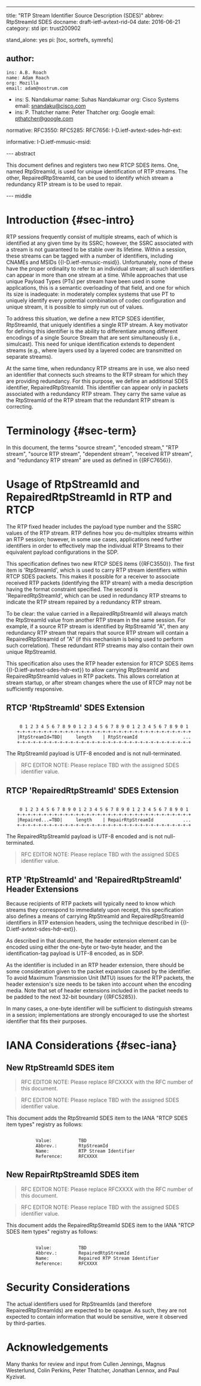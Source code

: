 ---
title: "RTP Stream Identifier Source Description (SDES)"
abbrev: RtpStreamId SDES
docname:  draft-ietf-avtext-rid-04
date: 2016-06-21
category: std
ipr: trust200902

stand_alone: yes
pi: [toc, sortrefs, symrefs]

author:
-
    ins: A.B. Roach
    name: Adam Roach
    org: Mozilla
    email: adam@nostrum.com
-
    ins: S. Nandakumar
    name: Suhas Nandakumar
    org: Cisco Systems
    email: snandaku@cisco.com
-
    ins: P. Thatcher
    name: Peter Thatcher
    org: Google
    email: pthatcher@google.com

normative:
  RFC3550:
  RFC5285:
  RFC7656:
  I-D.ietf-avtext-sdes-hdr-ext:

informative:
  I-D.ietf-mmusic-msid:


--- abstract

This document defines and registers two new RTCP SDES items.  One, named
RtpStreamId, is used for unique identification of RTP streams. The other,
RepairedRtpStreamId, can be used to identify which stream a redundancy RTP
stream is to be used to repair.


--- middle

# Introduction {#sec-intro}

RTP sessions frequently consist of multiple streams, each of which is
identified at any given time by its SSRC; however, the SSRC associated
with a stream is not guaranteed to be stable over its lifetime. Within
a session, these streams can be tagged with a number of identifiers,
including CNAMEs and  MSIDs {{I-D.ietf-mmusic-msid}}. Unfortunately,
none of these have the proper ordinality to refer to an individual stream;
all such identifiers can appear in more than one stream at a time.
While approaches that use unique Payload Types (PTs) per stream have
been used in some applications, this is a semantic overloading of that
field, and one for which its size is inadequate: in moderately complex
systems that use PT to uniquely identify every potential combination of
codec configuration and unique stream, it is possible to simply run
out of values.

To address this situation, we define a new RTCP SDES identifier, RtpStreamId,
that uniquely identifies a single RTP stream. A key motivator for defining
this identifier is the ability to differentiate among different encodings of a
single Source Stream that are sent simultaneously (i.e., simulcast). This need
for unique identification extends to dependent streams (e.g., where layers
used by a layered codec are transmitted on separate streams).

At the same time, when redundancy RTP streams are in use, we also need an
identifier that connects such streams to the RTP stream for which they are
providing redundancy. For this purpose, we define an additional SDES identifier,
RepairedRtpStreamId. This identifier can appear only in packets associated
with a redundancy RTP stream. They carry the same value as the RtpStreamId
of the RTP stream that the redundant RTP stream is correcting.

# Terminology {#sec-term}

In this document, the terms "source stream", "encoded stream," "RTP stream",
"source RTP stream", "dependent stream", "received RTP stream", and
"redundancy RTP stream" are used as defined in {{RFC7656}}.

# Usage of RtpStreamId and RepairedRtpStreamId in RTP and RTCP

The RTP fixed header includes the payload type number and the SSRC values of
the RTP stream.  RTP defines how you de-multiplex streams within an RTP
session; however, in some use cases, applications need further identifiers in
order to effectively map the individual RTP Streams to their equivalent
payload configurations in the SDP.

This specification defines two new RTCP SDES items {{RFC3550}}.
The first item is 'RtpStreamId', which is
used to carry RTP stream identifiers within RTCP SDES packets.  This makes it
possible for a receiver to associate received RTP packets (identifying the
RTP stream) with a media description having the format constraint
specified. The second is 'RepairedRtpStreamId', which can be used in redundancy
RTP streams to indicate the RTP stream repaired by a redundancy RTP stream.

To be clear: the value carried in a RepairedRtpStreamId will always match the
RtpStreamId value from another RTP stream in the same session. For example,
if a source RTP stream is identified by RtpStreamId "A", then any
redundancy RTP stream that repairs that source RTP stream will contain
a RepairedRtpStreamId of "A" (if this mechanism is being used to perform
such correlation). These redundant RTP streams may also contain their own
unique RtpStreamId.

This specification also uses the RTP header extension for RTCP SDES items
{{I-D.ietf-avtext-sdes-hdr-ext}} to allow carrying RtpStreamId and
RepairedRtpStreamId values in RTP
packets. This allows correlation at stream startup, or after stream changes
where the use of RTCP may not be sufficiently responsive.

## RTCP 'RtpStreamId' SDES Extension

~~~~~~~

     0 1 2 3 4 5 6 7 8 9 0 1 2 3 4 5 6 7 8 9 0 1 2 3 4 5 6 7 8 9 0 1
    +-+-+-+-+-+-+-+-+-+-+-+-+-+-+-+-+-+-+-+-+-+-+-+-+-+-+-+-+-+-+-+-+
    |RtpStreamId=TBD|     length    | RtpStreamId                 ...
    +-+-+-+-+-+-+-+-+-+-+-+-+-+-+-+-+-+-+-+-+-+-+-+-+-+-+-+-+-+-+-+-+

~~~~~~~

The RtpStreamId payload is UTF-8 encoded and is not null-terminated.

>RFC EDITOR NOTE: Please replace TBD with the assigned SDES identifier value.

## RTCP 'RepairedRtpStreamId' SDES Extension

~~~~~~~

     0 1 2 3 4 5 6 7 8 9 0 1 2 3 4 5 6 7 8 9 0 1 2 3 4 5 6 7 8 9 0 1
    +-+-+-+-+-+-+-+-+-+-+-+-+-+-+-+-+-+-+-+-+-+-+-+-+-+-+-+-+-+-+-+-+
    |Repaired...=TBD|     length    | RepairRtpStreamId           ...
    +-+-+-+-+-+-+-+-+-+-+-+-+-+-+-+-+-+-+-+-+-+-+-+-+-+-+-+-+-+-+-+-+

~~~~~~~

The RepairedRtpStreamId payload is UTF-8 encoded and is not null-terminated.

>RFC EDITOR NOTE: Please replace TBD with the assigned SDES identifier value.


## RTP 'RtpStreamId' and 'RepairedRtpStreamId' Header Extensions

Because recipients of RTP packets will typically need to know which streams
they correspond to immediately upon receipt, this specification
also defines a means of carrying RtpStreamId and RepairedRtpStreamId
identifiers in RTP extension headers, using the technique described in
{{I-D.ietf-avtext-sdes-hdr-ext}}.

As described in that document, the header extension element can be encoded
using either the one-byte or two-byte header, and the
identification-tag payload is UTF-8 encoded, as in SDP.

As the identifier is included in an RTP header extension, there should
be some consideration given to the packet expansion caused by the
identifier. To avoid Maximum Transmission Unit (MTU) issues for the
RTP packets, the header extension's size needs to be taken into account when
the encoding media.  Note that set of header extensions included in the packet
needs to be padded to the next 32-bit boundary {{RFC5285}}.

In many cases, a one-byte identifier will be sufficient to distinguish streams
in a session; implementations are strongly encouraged to use
the shortest identifier that fits their purposes.

# IANA Considerations {#sec-iana}

## New RtpStreamId SDES item

>RFC EDITOR NOTE: Please replace RFCXXXX with the RFC number of this document.

>RFC EDITOR NOTE: Please replace TBD with the assigned SDES identifier value.

This document adds the RtpStreamId SDES item to the IANA "RTCP SDES item types"
registry as follows:

~~~~~~~~~~~~~~~

           Value:          TBD
           Abbrev.:        RtpStreamId
           Name:           RTP Stream Identifier
           Reference:      RFCXXXX

~~~~~~~~~~~~~~~

## New RepairRtpStreamId SDES item

>RFC EDITOR NOTE: Please replace RFCXXXX with the RFC number of this document.

>RFC EDITOR NOTE: Please replace TBD with the assigned SDES identifier value.

This document adds the RepairedRtpStreamId SDES item to the IANA "RTCP SDES item types"
registry as follows:

~~~~~~~~~~~~~~~

           Value:          TBD
           Abbrev.:        RepairedRtpStreamId
           Name:           Repaired RTP Stream Identifier
           Reference:      RFCXXXX

~~~~~~~~~~~~~~~

# Security Considerations

The actual identifiers used for RtpStreamIds (and therefore RepairedRtpStreamIds)
are expected to be opaque. As such, they are not expected to contain
information that would be sensitive, were it observed by third-parties.

#  Acknowledgements
Many thanks for review and input from Cullen Jennings, Magnus Westerlund,
Colin Perkins, Peter Thatcher, Jonathan Lennox, and Paul Kyzivat.
